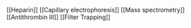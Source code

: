 [[Heparin]]
[[Capillary electrophoresis]]
[[Mass spectrometry]]
[[Antithrombin III]]
[[Filter Trapping]]

